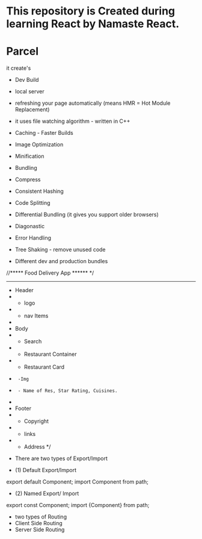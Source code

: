 # This repository is Created during learning React by Namaste React.

# Parcel
it create's 
- Dev Build
- local server

- refreshing your page automatically (means HMR = Hot Module Replacement) 
- it uses file watching algorithm - written in C++
- Caching - Faster Builds
- Image Optimization
- Minification
- Bundling
- Compress
- Consistent Hashing
- Code Splitting 
- Differential Bundling (it gives you support older browsers)
- Diagonastic
- Error Handling
- Tree Shaking - remove unused code  
- Different dev and production bundles


//***** Food Delivery App ****** */
***
 * Header
 * - logo
 * - nav Items
 *
 * Body
 * - Search
 * - Restaurant Container
 * - Restaurant Card
 *      -Img
 *      - Name of Res, Star Rating, Cuisines.
 *
 * Footer
 * - Copyright
 * - links
 * - Address
 */


- There are two types of Export/Import

- (1) Default Export/Import

export default Component;
import Component from path;

- (2) Named Export/ Import

export const Component;
import {Component} from path; 


- two types of Routing
- Client Side Routing 
- Server Side Routing